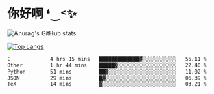 # 你好啊 ❛‿˂✨

![Anurag's GitHub stats](https://github-readme-stats.vercel.app/api?username=ZombieFly&count_private=true&show_icons=true)

[![Top Langs](https://github-readme-stats.vercel.app/api/top-langs/?username=ZombieFly&layout=compact&count_private=true&hide=Ruby,makefile)](https://github.com/anuraghazra/github-readme-stats)

<!--START_SECTION:waka-->

```txt
C             4 hrs 15 mins   █████████████▓░░░░░░░░░░░   55.11 %
Other         1 hr 44 mins    █████▓░░░░░░░░░░░░░░░░░░░   22.40 %
Python        51 mins         ██▓░░░░░░░░░░░░░░░░░░░░░░   11.02 %
JSON          29 mins         █▓░░░░░░░░░░░░░░░░░░░░░░░   06.39 %
TeX           14 mins         ▓░░░░░░░░░░░░░░░░░░░░░░░░   03.21 %
```

<!--END_SECTION:waka-->
